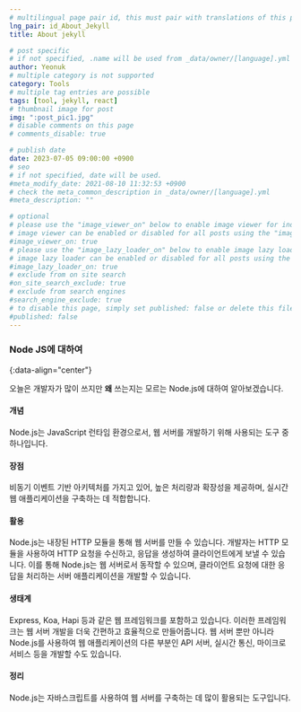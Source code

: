 ```yaml
---
# multilingual page pair id, this must pair with translations of this page. (This name must be unique)
lng_pair: id_About_Jekyll
title: About jekyll

# post specific
# if not specified, .name will be used from _data/owner/[language].yml
author: Yeonuk
# multiple category is not supported
category: Tools
# multiple tag entries are possible
tags: [tool, jekyll, react]
# thumbnail image for post
img: ":post_pic1.jpg"
# disable comments on this page
# comments_disable: true

# publish date
date: 2023-07-05 09:00:00 +0900
# seo
# if not specified, date will be used.
#meta_modify_date: 2021-08-10 11:32:53 +0900
# check the meta_common_description in _data/owner/[language].yml
#meta_description: ""

# optional
# please use the "image_viewer_on" below to enable image viewer for individual pages or posts (_posts/ or [language]/_posts folders).
# image viewer can be enabled or disabled for all posts using the "image_viewer_posts: true" setting in _data/conf/main.yml.
#image_viewer_on: true
# please use the "image_lazy_loader_on" below to enable image lazy loader for individual pages or posts (_posts/ or [language]/_posts folders).
# image lazy loader can be enabled or disabled for all posts using the "image_lazy_loader_posts: true" setting in _data/conf/main.yml.
#image_lazy_loader_on: true
# exclude from on site search
#on_site_search_exclude: true
# exclude from search engines
#search_engine_exclude: true
# to disable this page, simply set published: false or delete this file
#published: false
---
```


<!-- outline-start -->

### Node JS에 대하여

{:data-align="center"}

<!-- outline-end -->

오늘은 개발자가 많이 쓰지만 **왜** 쓰는지는 모르는 Node.js에 대하여 알아보겠습니다.

#### 개념

Node.js는 JavaScript 런타임 환경으로서, 웹 서버를 개발하기 위해 사용되는 도구 중 하나입니다.

#### 장점

비동기 이벤트 기반 아키텍처를 가지고 있어, 높은 처리량과 확장성을 제공하며, 실시간 웹 애플리케이션을 구축하는 데 적합합니다.

#### 활용

Node.js는 내장된 HTTP 모듈을 통해 웹 서버를 만들 수 있습니다. 개발자는 HTTP 모듈을 사용하여 HTTP 요청을 수신하고, 응답을 생성하여 클라이언트에게 보낼 수 있습니다. 이를 통해 Node.js는 웹 서버로서 동작할 수 있으며, 클라이언트 요청에 대한 응답을 처리하는 서버 애플리케이션을 개발할 수 있습니다.

#### 생태계

Express, Koa, Hapi 등과 같은 웹 프레임워크를 포함하고 있습니다. 이러한 프레임워크는 웹 서버 개발을 더욱 간편하고 효율적으로 만들어줍니다. 웹 서버 뿐만 아니라 Node.js를 사용하여 웹 애플리케이션의 다른 부분인 API 서버, 실시간 통신, 마이크로서비스 등을 개발할 수도 있습니다.

#### 정리

Node.js는 자바스크립트를 사용하여 웹 서버를 구축하는 데 많이 활용되는 도구입니다.
